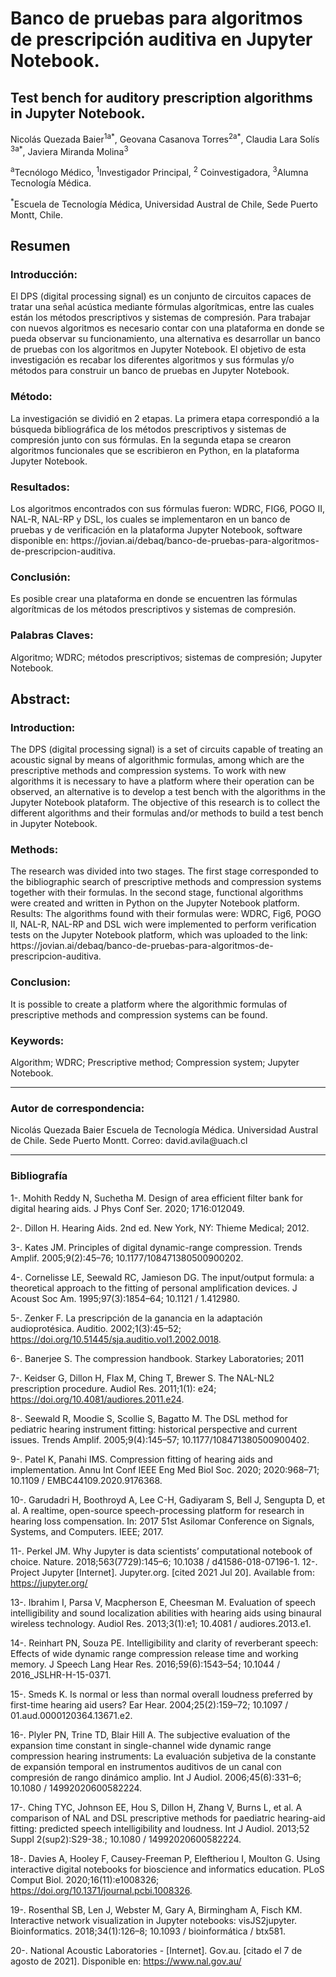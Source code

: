 # Banco de pruebas para algoritmos de prescripción auditiva en Jupyter Notebook.

## Test bench for auditory prescription algorithms in Jupyter Notebook.

Nicolás Quezada Baier<sup>1a*</sup>, Geovana Casanova Torres<sup>2a*</sup>, Claudia Lara Solís <sup>3a*</sup>, Javiera Miranda Molina<sup>3</sup>

<sup>a</sup>Tecnólogo Médico, <sup>1</sup>Investigador Principal, <sup>2</sup> Coinvestigadora, <sup>3</sup>Alumna Tecnología Médica.

<sup>*</sup>Escuela de Tecnología Médica, Universidad Austral de Chile, Sede Puerto Montt, Chile.


## Resumen

<h3>Introducción:</h3>El DPS (digital processing signal) es un conjunto de circuitos capaces de tratar una señal acústica mediante fórmulas algorítmicas, entre las cuales están los métodos prescriptivos y sistemas de compresión. Para trabajar con nuevos algoritmos es necesario contar con una plataforma en donde se pueda observar su funcionamiento, una alternativa es desarrollar un banco de pruebas con los algoritmos en Jupyter Notebook. El objetivo de esta investigación es recabar los diferentes algoritmos y sus fórmulas y/o métodos para construir un banco de pruebas en Jupyter Notebook.

<h3>Método:</h3> La investigación se dividió en 2 etapas. La primera etapa correspondió a la búsqueda bibliográfica de los métodos prescriptivos y sistemas de compresión junto con sus fórmulas. En la segunda etapa se crearon algoritmos funcionales que se escribieron en Python, en la plataforma Jupyter Notebook.

<h3>Resultados:</h3> Los algoritmos encontrados con sus fórmulas fueron: WDRC, FIG6, POGO II, NAL-R, NAL-RP y DSL, los cuales se implementaron en un banco de pruebas y de verificación en la plataforma Jupyter Notebook, software disponible en: https://jovian.ai/debaq/banco-de-pruebas-para-algoritmos-de-prescripcion-auditiva.

<h3>Conclusión:</h3> Es posible crear una plataforma en donde se encuentren las fórmulas algorítmicas de los métodos prescriptivos y sistemas de compresión.

<h3>Palabras Claves:</h3> Algoritmo; WDRC; métodos prescriptivos; sistemas de compresión; Jupyter Notebook.

## Abstract:

<h3>Introduction:</h3> The DPS (digital processing signal) is a set of circuits capable of treating an acoustic signal by means of algorithmic formulas, among which are the prescriptive methods and compression systems. To work with new algorithms it is necessary to have a platform where their operation can be observed, an alternative is to develop a test bench with the algorithms in the Jupyter Notebook plataform. The objective of this research is to collect the different algorithms and their formulas and/or methods to build a test bench in Jupyter Notebook.

<h3>Methods:</h3> The research was divided into two stages. The first stage corresponded to the bibliographic search of prescriptive methods and compression systems together with their formulas. In the second stage, functional algorithms were created and written in Python on the Jupyter Notebook platform. Results: The algorithms found with their formulas were: WDRC, Fig6, POGO II, NAL-R, NAL-RP and DSL wich were implemented to perform verification tests on the Jupyter Notebook platform, which was uploaded to the link: https://jovian.ai/debaq/banco-de-pruebas-para-algoritmos-de-prescripcion-auditiva.

<h3>Conclusion:</h3> It is possible to create a platform where the algorithmic formulas of prescriptive methods and compression systems can be found.

<h3>Keywords:</h3> Algorithm; WDRC; Prescriptive method; Compression system; Jupyter Notebook.

<hr>
<h3>Autor de correspondencia:</h3> Nicolás Quezada Baier
Escuela de Tecnología Médica. Universidad Austral de Chile. Sede Puerto Montt. 
Correo: david.avila@uach.cl

<hr>
<h3>Bibliografía</h3>

1-. Mohith Reddy N, Suchetha M. Design of area efficient filter bank for digital hearing aids. J Phys Conf Ser. 2020; 1716:012049.

2-. Dillon H. Hearing Aids. 2nd ed. New York, NY: Thieme Medical; 2012.

3-. Kates JM. Principles of digital dynamic-range compression. Trends Amplif. 2005;9(2):45–76; 10.1177/108471380500900202.

4-. Cornelisse LE, Seewald RC, Jamieson DG. The input/output formula: a theoretical approach to the fitting of personal amplification devices. J Acoust Soc Am. 1995;97(3):1854–64; 10.1121 / 1.412980.

5-. Zenker F. La prescripción de la ganancia en la adaptación audioprotésica. Auditio. 2002;1(3):45–52; https://doi.org/10.51445/sja.auditio.vol1.2002.0018.

6-. Banerjee S. The compression handbook. Starkey Laboratories; 2011

7-. Keidser G, Dillon H, Flax M, Ching T, Brewer S. The NAL-NL2 prescription procedure. Audiol Res. 2011;1(1): e24; https://doi.org/10.4081/audiores.2011.e24.

8-. Seewald R, Moodie S, Scollie S, Bagatto M. The DSL method for pediatric hearing instrument fitting: historical perspective and current issues. Trends Amplif. 2005;9(4):145–57; 10.1177/108471380500900402.

9-. Patel K, Panahi IMS. Compression fitting of hearing aids and implementation. Annu Int Conf IEEE Eng Med Biol Soc. 2020; 2020:968–71; 10.1109 / EMBC44109.2020.9176368.

10-. Garudadri H, Boothroyd A, Lee C-H, Gadiyaram S, Bell J, Sengupta D, et al. A realtime, open-source speech-processing platform for research in hearing loss compensation. In: 2017 51st Asilomar Conference on Signals, Systems, and Computers. IEEE; 2017.

11-. Perkel JM. Why Jupyter is data scientists’ computational notebook of choice. Nature. 2018;563(7729):145–6; 10.1038 / d41586-018-07196-1. 12-. Project Jupyter [Internet]. Jupyter.org. [cited 2021 Jul 20]. Available from: https://jupyter.org/

13-. Ibrahim I, Parsa V, Macpherson E, Cheesman M. Evaluation of speech intelligibility and sound localization abilities with hearing aids using binaural wireless technology. Audiol Res. 2013;3(1):e1; 10.4081 / audiores.2013.e1.

14-. Reinhart PN, Souza PE. Intelligibility and clarity of reverberant speech: Effects of wide dynamic range compression release time and working memory. J Speech Lang Hear Res. 2016;59(6):1543–54; 10.1044 / 2016_JSLHR-H-15-0371.

15-. Smeds K. Is normal or less than normal overall loudness preferred by first-time hearing aid users? Ear Hear. 2004;25(2):159–72; 10.1097 / 01.aud.0000120364.13671.e2.

16-. Plyler PN, Trine TD, Blair Hill A. The subjective evaluation of the expansion time constant in single-channel wide dynamic range compression hearing instruments: La evaluación subjetiva de la constante de expansión temporal en instrumentos auditivos de un canal con compresión de rango dinámico amplio. Int J Audiol. 2006;45(6):331–6; 10.1080 / 14992020600582224.

17-. Ching TYC, Johnson EE, Hou S, Dillon H, Zhang V, Burns L, et al. A comparison of NAL and DSL prescriptive methods for paediatric hearing-aid fitting: predicted speech intelligibility and loudness. Int J Audiol. 2013;52 Suppl 2(sup2):S29-38.; 10.1080 / 14992020600582224.

18-. Davies A, Hooley F, Causey-Freeman P, Eleftheriou I, Moulton G. Using interactive digital notebooks for bioscience and informatics education. PLoS Comput Biol. 2020;16(11):e1008326; https://doi.org/10.1371/journal.pcbi.1008326.

19-. Rosenthal SB, Len J, Webster M, Gary A, Birmingham A, Fisch KM. Interactive network visualization in Jupyter notebooks: visJS2jupyter. Bioinformatics. 2018;34(1):126–8; 10.1093 / bioinformática / btx581.

20-. National Acoustic Laboratories - [Internet]. Gov.au. [citado el 7 de agosto de 2021]. Disponible en: https://www.nal.gov.au/